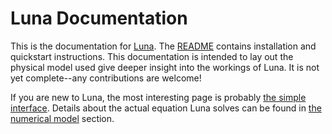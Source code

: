 # Luna Documentation
This is the documentation for [Luna](https://github.com/LupoLab/Luna). The [README](https://github.com/LupoLab/Luna/blob/master/README.md) contains installation and quickstart instructions. This documentation is intended to lay out the physical model used give deeper insight into the workings of Luna. It is not yet complete--any contributions are welcome!

If you are new to Luna, the most interesting page is probably [the simple interface](#The-simple-interface). Details about the actual equation Luna solves can be found in [the numerical model](#The-numerical-model) section.